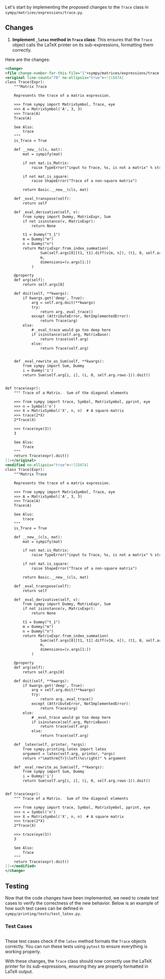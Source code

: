 Let's start by implementing the proposed changes to the `Trace` class in `sympy/matrices/expressions/trace.py`.

## Changes

1. **Implement `_latex` method in `Trace` class**:
   This ensures that the `Trace` object calls the LaTeX printer on its sub-expressions, formatting them correctly.

Here are the changes:

```xml
<change>
<file change-number-for-this-file="1">sympy/matrices/expressions/trace.py</file>
<original line-count="78" no-ellipsis="true"><![CDATA[
class Trace(Expr):
    """Matrix Trace

    Represents the trace of a matrix expression.

    >>> from sympy import MatrixSymbol, Trace, eye
    >>> A = MatrixSymbol('A', 3, 3)
    >>> Trace(A)
    Trace(A)

    See Also:
        trace
    """
    is_Trace = True

    def __new__(cls, mat):
        mat = sympify(mat)

        if not mat.is_Matrix:
            raise TypeError("input to Trace, %s, is not a matrix" % str(mat))

        if not mat.is_square:
            raise ShapeError("Trace of a non-square matrix")

        return Basic.__new__(cls, mat)

    def _eval_transpose(self):
        return self

    def _eval_derivative(self, v):
        from sympy import Dummy, MatrixExpr, Sum
        if not isinstance(v, MatrixExpr):
            return None

        t1 = Dummy("t_1")
        m = Dummy("m")
        n = Dummy("n")
        return MatrixExpr.from_index_summation(
                Sum(self.args[0][t1, t1].diff(v[m, n]), (t1, 0, self.args[0].shape[0]-1)),
                m,
                dimensions=(v.args[1:])
            )

    @property
    def arg(self):
        return self.args[0]

    def doit(self, **kwargs):
        if kwargs.get('deep', True):
            arg = self.arg.doit(**kwargs)
            try:
                return arg._eval_trace()
            except (AttributeError, NotImplementedError):
                return Trace(arg)
        else:
            # _eval_trace would go too deep here
            if isinstance(self.arg, MatrixBase):
                return trace(self.arg)
            else:
                return Trace(self.arg)


    def _eval_rewrite_as_Sum(self, **kwargs):
        from sympy import Sum, Dummy
        i = Dummy('i')
        return Sum(self.arg[i, i], (i, 0, self.arg.rows-1)).doit()


def trace(expr):
    """ Trace of a Matrix.  Sum of the diagonal elements

    >>> from sympy import trace, Symbol, MatrixSymbol, pprint, eye
    >>> n = Symbol('n')
    >>> X = MatrixSymbol('X', n, n)  # A square matrix
    >>> trace(2*X)
    2*Trace(X)

    >>> trace(eye(3))
    3

    See Also:
        Trace
    """
    return Trace(expr).doit()
]]></original>
<modified no-ellipsis="true"><![CDATA[
class Trace(Expr):
    """Matrix Trace

    Represents the trace of a matrix expression.

    >>> from sympy import MatrixSymbol, Trace, eye
    >>> A = MatrixSymbol('A', 3, 3)
    >>> Trace(A)
    Trace(A)

    See Also:
        trace
    """
    is_Trace = True

    def __new__(cls, mat):
        mat = sympify(mat)

        if not mat.is_Matrix:
            raise TypeError("input to Trace, %s, is not a matrix" % str(mat))

        if not mat.is_square:
            raise ShapeError("Trace of a non-square matrix")

        return Basic.__new__(cls, mat)

    def _eval_transpose(self):
        return self

    def _eval_derivative(self, v):
        from sympy import Dummy, MatrixExpr, Sum
        if not isinstance(v, MatrixExpr):
            return None

        t1 = Dummy("t_1")
        m = Dummy("m")
        n = Dummy("n")
        return MatrixExpr.from_index_summation(
                Sum(self.args[0][t1, t1].diff(v[m, n]), (t1, 0, self.args[0].shape[0]-1)),
                m,
                dimensions=(v.args[1:])
            )

    @property
    def arg(self):
        return self.args[0]

    def doit(self, **kwargs):
        if kwargs.get('deep', True):
            arg = self.arg.doit(**kwargs)
            try:
                return arg._eval_trace()
            except (AttributeError, NotImplementedError):
                return Trace(arg)
        else:
            # _eval_trace would go too deep here
            if isinstance(self.arg, MatrixBase):
                return trace(self.arg)
            else:
                return Trace(self.arg)

    def _latex(self, printer, *args):
        from sympy.printing.latex import latex
        argument = latex(self.arg, printer, *args)
        return r"\mathrm{Tr}\left(%s\right)" % argument

    def _eval_rewrite_as_Sum(self, **kwargs):
        from sympy import Sum, Dummy
        i = Dummy('i')
        return Sum(self.arg[i, i], (i, 0, self.arg.rows-1)).doit()


def trace(expr):
    """ Trace of a Matrix.  Sum of the diagonal elements

    >>> from sympy import trace, Symbol, MatrixSymbol, pprint, eye
    >>> n = Symbol('n')
    >>> X = MatrixSymbol('X', n, n)  # A square matrix
    >>> trace(2*X)
    2*Trace(X)

    >>> trace(eye(3))
    3

    See Also:
        Trace
    """
    return Trace(expr).doit()
]]></modified>
</change>
```

## Testing

Now that the code changes have been implemented, we need to create test cases to verify the correctness of the new behavior. Below is an example of how such test cases can be defined in `sympy/printing/tests/test_latex.py`.

### Test Cases

```xml

```

These test cases check if the `latex` method formats the `Trace` objects correctly. You can run these tests using `pytest` to ensure everything is working properly.

With these changes, the `Trace` class should now correctly use the LaTeX printer for its sub-expressions, ensuring they are properly formatted in LaTeX output.